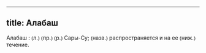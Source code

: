 
---
title: Алабаш
---
Алабаш
: ⦅л.⦆ ⦅пр.⦆ ⦅р.⦆ Сары-Су; ⦅назв.⦆ распространяется и на ее ⦅ниж.⦆ течение.
